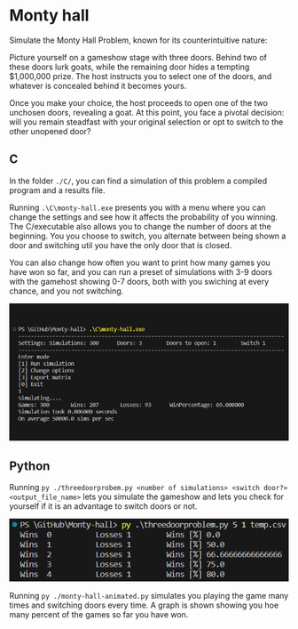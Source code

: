 # Monty hall
Simulate the Monty Hall Problem, known for its counterintuitive nature:

Picture yourself on a gameshow stage with three doors. Behind two of these doors lurk goats, while the remaining door hides a tempting $1,000,000 prize. The host instructs you to select one of the doors, and whatever is concealed behind it becomes yours.

Once you make your choice, the host proceeds to open one of the two unchosen doors, revealing a goat. At this point, you face a pivotal decision: will you remain steadfast with your original selection or opt to switch to the other unopened door?

## C
In the folder `./C/`, you can find a simulation of this problem a compiled program and a results file.

Running `.\C\monty-hall.exe` presents you with a menu where you can change the settings and see how it affects the probability of you winning. The C/executable also allows you to change the number of doors at the beginning. You you choose to switch, you alternate between being shown a door and switching util you have the only door that is closed. 

You can also change how often you want to print how many games you have won so far, and you can run a preset of simulations with 3-9 doors with the gamehost showing 0-7 doors, both with you swiching at every chance, and you not switching.

![C Program Output](c-output.png "C Program Output")

## Python
Running `py ./threedoorprobem.py <number of simulations> <switch door?> <output_file_name>` lets you simulate the gameshow and lets you check for yourself if it is an advantage to switch doors or not.

![Python Program Output](py-output.png "Python Program Output")

Running `py ./monty-hall-animated.py` simulates you playing the game many times and switching doors every time. A graph is shown showing you hoe many percent of the games so far you have won.